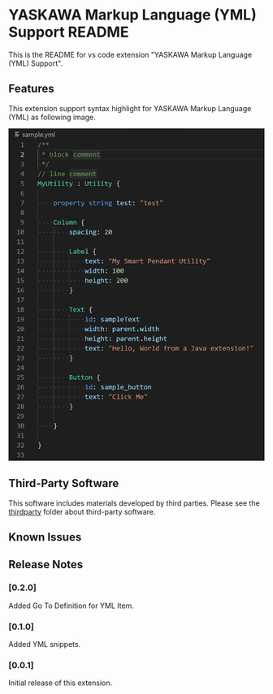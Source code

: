 # YASKAWA Markup Language (YML) Support README

This is the README for vs code extension "YASKAWA Markup Language (YML) Support". 

## Features

This extension support syntax highlight for YASKAWA Markup Language (YML) as following image.


![feature X](images/RunImage.png)


## Third-Party Software
This software includes materials developed by third parties.
Please see the [thirdparty](thirdparty/README.md) folder about third-party software.

## Known Issues


## Release Notes

### [0.2.0]
Added Go To Definition for YML Item.

### [0.1.0]
Added YML snippets.

### [0.0.1]
Initial release of this extension.

